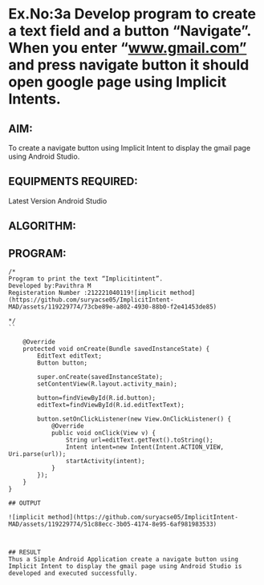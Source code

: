 # Ex.No:3a Develop program to create a text field and a button “Navigate”. When you enter “www.gmail.com” and press navigate button it should open google page using Implicit Intents.


## AIM:

To create a navigate button using Implicit Intent to display the gmail page using Android Studio.

## EQUIPMENTS REQUIRED:

Latest Version Android Studio

## ALGORITHM:



## PROGRAM:
```
/*
Program to print the text “Implicitintent”.
Developed by:Pavithra M
Registeration Number :212221040119![implicit method](https://github.com/suryacse05/ImplicitIntent-MAD/assets/119229774/73cbe89e-a802-4930-88b0-f2e41453de85)

*/
``

    @Override
    protected void onCreate(Bundle savedInstanceState) {
        EditText editText;
        Button button;

        super.onCreate(savedInstanceState);
        setContentView(R.layout.activity_main);

        button=findViewById(R.id.button);
        editText=findViewById(R.id.editTextText);

        button.setOnClickListener(new View.OnClickListener() {
            @Override
            public void onClick(View v) {
                String url=editText.getText().toString();
                Intent intent=new Intent(Intent.ACTION_VIEW, Uri.parse(url));
                startActivity(intent);
            }
        });
    }
}

## OUTPUT

![implicit method](https://github.com/suryacse05/ImplicitIntent-MAD/assets/119229774/51c88ecc-3b05-4174-8e95-6af981983533)



## RESULT
Thus a Simple Android Application create a navigate button using Implicit Intent to display the gmail page using Android Studio is developed and executed successfully.


